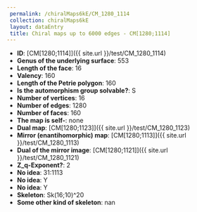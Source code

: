 ```yaml
--- 
 permalink: /chiralMaps6kE/CM_1280_1114 
 collection: chiralMaps6kE
 layout: dataEntry
 title: Chiral maps up to 6000 edges - CM[1280;1114]
---
```


- **ID**: [CM[1280;1114]]({{ site.url }}/test/CM_1280_1114)
- **Genus of the underlying surface**: 553
- **Length of the face**: 16
- **Valency**: 160
- **Length of the Petrie polygon**: 160
- **Is the automorphism group solvable?**: S
- **Number of vertices**: 16
- **Number of edges**: 1280
- **Number of faces**: 160
- **The map is self-**: none
- **Dual map**: [CM[1280;1123]]({{ site.url }}/test/CM_1280_1123)
- **Mirror (enantihomorphic) map**: [CM[1280;1113]]({{ site.url }}/test/CM_1280_1113)
- **Dual of the mirror image**: [CM[1280;1121]]({{ site.url }}/test/CM_1280_1121)
- **Z_q-Exponent?**: 2
- **No idea**:  31:1113
- **No idea**: Y
- **No idea**: Y
- **Skeleton**: Sk(16;10)^20
- **Some other kind of skeleton**: nan
